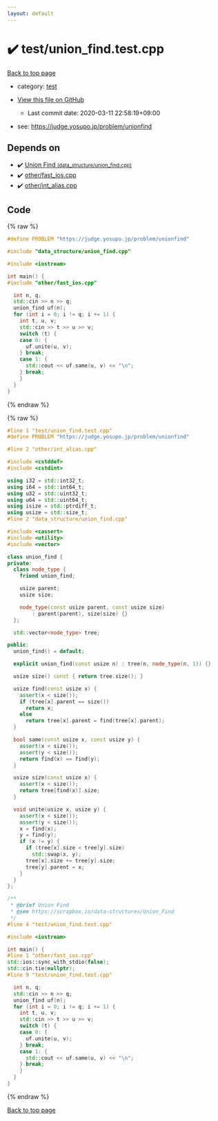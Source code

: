 ```yaml
---
layout: default
---
```


<!-- mathjax config similar to math.stackexchange -->
<script type="text/javascript" async
  src="https://cdnjs.cloudflare.com/ajax/libs/mathjax/2.7.5/MathJax.js?config=TeX-MML-AM_CHTML">
</script>
<script type="text/x-mathjax-config">
  MathJax.Hub.Config({
    TeX: { equationNumbers: { autoNumber: "AMS" }},
    tex2jax: {
      inlineMath: [ ['$','$'] ],
      processEscapes: true
    },
    "HTML-CSS": { matchFontHeight: false },
    displayAlign: "left",
    displayIndent: "2em"
  });
</script>

<script type="text/javascript" src="https://cdnjs.cloudflare.com/ajax/libs/jquery/3.4.1/jquery.min.js"></script>
<script src="https://cdn.jsdelivr.net/npm/jquery-balloon-js@1.1.2/jquery.balloon.min.js" integrity="sha256-ZEYs9VrgAeNuPvs15E39OsyOJaIkXEEt10fzxJ20+2I=" crossorigin="anonymous"></script>
<script type="text/javascript" src="../../assets/js/copy-button.js"></script>
<link rel="stylesheet" href="../../assets/css/copy-button.css" />


# :heavy_check_mark: test/union_find.test.cpp

<a href="../../index.html">Back to top page</a>

* category: <a href="../../index.html#098f6bcd4621d373cade4e832627b4f6">test</a>
* <a href="{{ site.github.repository_url }}/blob/master/test/union_find.test.cpp">View this file on GitHub</a>
    - Last commit date: 2020-03-11 22:58:19+09:00


* see: <a href="https://judge.yosupo.jp/problem/unionfind">https://judge.yosupo.jp/problem/unionfind</a>


## Depends on

* :heavy_check_mark: <a href="../../library/data_structure/union_find.cpp.html">Union Find <small>(data_structure/union_find.cpp)</small></a>
* :heavy_check_mark: <a href="../../library/other/fast_ios.cpp.html">other/fast_ios.cpp</a>
* :heavy_check_mark: <a href="../../library/other/int_alias.cpp.html">other/int_alias.cpp</a>


## Code

<a id="unbundled"></a>
{% raw %}
```cpp
#define PROBLEM "https://judge.yosupo.jp/problem/unionfind"

#include "data_structure/union_find.cpp"

#include <iostream>

int main() {
#include "other/fast_ios.cpp"

  int n, q;
  std::cin >> n >> q;
  union_find uf(n);
  for (int i = 0; i != q; i += 1) {
    int t, u, v;
    std::cin >> t >> u >> v;
    switch (t) {
    case 0: {
      uf.unite(u, v);
    } break;
    case 1: {
      std::cout << uf.same(u, v) << "\n";
    } break;
    }
  }
}

```
{% endraw %}

<a id="bundled"></a>
{% raw %}
```cpp
#line 1 "test/union_find.test.cpp"
#define PROBLEM "https://judge.yosupo.jp/problem/unionfind"

#line 2 "other/int_alias.cpp"

#include <cstddef>
#include <cstdint>

using i32 = std::int32_t;
using i64 = std::int64_t;
using u32 = std::uint32_t;
using u64 = std::uint64_t;
using isize = std::ptrdiff_t;
using usize = std::size_t;
#line 2 "data_structure/union_find.cpp"

#include <cassert>
#include <utility>
#include <vector>

class union_find {
private:
  class node_type {
    friend union_find;

    usize parent;
    usize size;

    node_type(const usize parent, const usize size)
        : parent(parent), size(size) {}
  };

  std::vector<node_type> tree;

public:
  union_find() = default;

  explicit union_find(const usize n) : tree(n, node_type(n, 1)) {}

  usize size() const { return tree.size(); }

  usize find(const usize x) {
    assert(x < size());
    if (tree[x].parent == size())
      return x;
    else
      return tree[x].parent = find(tree[x].parent);
  }

  bool same(const usize x, const usize y) {
    assert(x < size());
    assert(y < size());
    return find(x) == find(y);
  }

  usize size(const usize x) {
    assert(x < size());
    return tree[find(x)].size;
  }

  void unite(usize x, usize y) {
    assert(x < size());
    assert(y < size());
    x = find(x);
    y = find(y);
    if (x != y) {
      if (tree[x].size < tree[y].size)
        std::swap(x, y);
      tree[x].size += tree[y].size;
      tree[y].parent = x;
    }
  }
};

/**
 * @brief Union Find
 * @see https://scrapbox.io/data-structures/Union_Find
 */
#line 4 "test/union_find.test.cpp"

#include <iostream>

int main() {
#line 1 "other/fast_ios.cpp"
std::ios::sync_with_stdio(false);
std::cin.tie(nullptr);
#line 9 "test/union_find.test.cpp"

  int n, q;
  std::cin >> n >> q;
  union_find uf(n);
  for (int i = 0; i != q; i += 1) {
    int t, u, v;
    std::cin >> t >> u >> v;
    switch (t) {
    case 0: {
      uf.unite(u, v);
    } break;
    case 1: {
      std::cout << uf.same(u, v) << "\n";
    } break;
    }
  }
}

```
{% endraw %}

<a href="../../index.html">Back to top page</a>

